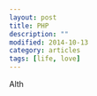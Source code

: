 ```yaml
---
layout: post
title: PHP
description: ""
modified: 2014-10-13
category: articles
tags: [life, love]
---
```



Alth
